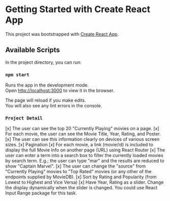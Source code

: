 # Getting Started with Create React App

This project was bootstrapped with [Create React App](https://github.com/facebook/create-react-app).

## Available Scripts

In the project directory, you can run:

### `npm start`

Runs the app in the development mode.\
Open [http://localhost:3000](http://localhost:3000) to view it in the browser.

The page will reload if you make edits.\
You will also see any lint errors in the console.

### `Project Detail`

[x] The user can see the top 20 "Currently Playing" movies on a page.
[x] For each movie, the user can see the Movie Title, Year, Rating, and Poster.
[x] The user can see this information clearly on devices of various screen sizes.
[x] Pagination 
[x] For each movie, a link (movie/id) is included to display the full Movie Info on another page (URL) using React Router
[x] The user can enter a term into a search box to filter the currently loaded movies by search term. E.g.; the user can type "mar" and the results are reduced to show "Captain Marvel".
[x] The user can change the "source" from "Currently Playing" movies to "Top Rated" movies (or any other of the endpoints supplied by MovieDB).
[x] Sort by Rating and Popularity (from Lowest to Highest and Vice Versa)
[x] Have Year, Rating as a slider. Change the display dynamically when the slider is changed. You could use React Input Range package for this task.



